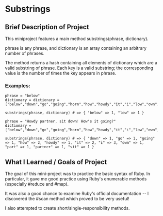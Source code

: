 # Substrings

## Brief Description of Project
This miniproject features a main method substrings(phrase, dictionary).

phrase is any phrase, and dictionary is an array containing an arbitrary number of phrases.

The method returns a hash containing all elements of dictionary which are a valid substring of phrase.
Each key is a valid substring; the corresponding value is the number of times the key appears in phrase.

### Examples:
```
phrase = "below"
dictionary = dictionary = ["below","down","go","going","horn","how","howdy","it","i","low","own","part","partner","sit"]

substrings(phrase, dictionary) # => { "below" => 1, "low" => 1 }
```

```
phrase = "Howdy partner, sit down! How's it going?"
dictionary = ["below","down","go","going","horn","how","howdy","it","i","low","own","part","partner","sit"]

substrings(phrase, dictionary) # => { "down" => 1, "go" => 1, "going" => 1, "how" => 2, "howdy" => 1, "it" => 2, "i" => 3, "own" => 1, "part" => 1, "partner" => 1, "sit" => 1 }
```

## What I Learned / Goals of Project
The goal of this mini-project was to practice the basic syntax of Ruby. In particular, it gave me good practice using Ruby's enumerable methods (especially #reduce and #map).

It was also a good chance to examine Ruby's official documentation -- I discovered the #scan method which proved to be very useful!

I also attempted to create short/single-responsibility methods.